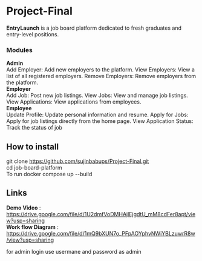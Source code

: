 # Project-Final
**EntryLaunch** is  a job board platform dedicated to fresh graduates and entry-level positions.   

### **Modules**  
**Admin**  
Add Employer: Add new employers to the platform.
View Employers: View a list of all registered employers.
Remove Employers: Remove employers from the platform.  
**Employer**  
Add Job: Post new job listings.
View Jobs: View and manage job listings.
View Applications: View applications from employees.  
**Employee**  
Update Profile: Update personal information and resume.
Apply for Jobs: Apply for job listings directly from the home page.
View Application Status: Track the status of job   

## How to install  

git clone https://github.com/sujinbabups/Project-Final.git  
cd job-board-platform  
To run  docker compose up --build  


## Links
**Demo Video** : https://drive.google.com/file/d/1U2dmfVoDMHAjlEjgdtU_mM8cdFer8apt/view?usp=sharing  
**Work flow Diagram** : https://drive.google.com/file/d/1mQ9bXUN7o_PFpAOYphvNWiYBLzuwrR8w/view?usp=sharing  

for admin login use usermane and password as admin







